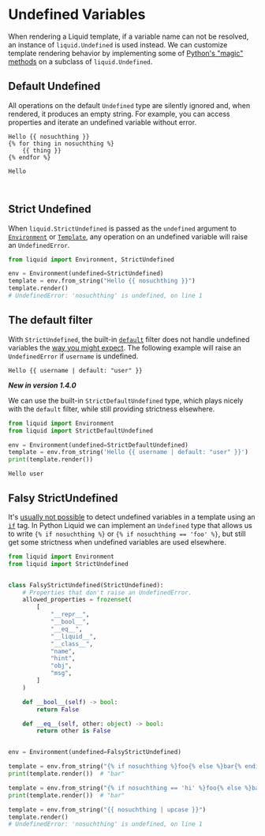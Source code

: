 # Undefined Variables

When rendering a Liquid template, if a variable name can not be resolved, an instance of `liquid.Undefined` is used instead. We can customize template rendering behavior by implementing some of [Python's "magic" methods](https://docs.python.org/3/reference/datamodel.html#basic-customization) on a subclass of `liquid.Undefined`.

## Default Undefined

All operations on the default `Undefined` type are silently ignored and, when rendered, it produces an empty string. For example, you can access properties and iterate an undefined variable without error.

```liquid title="template"
Hello {{ nosuchthing }}
{% for thing in nosuchthing %}
    {{ thing }}
{% endfor %}
```

```plain title="output"
Hello



```

## Strict Undefined

When `liquid.StrictUndefined` is passed as the `undefined` argument to [`Environment`](../api/environment.md) or [`Template`](../api/template.md), any operation on an undefined variable will raise an `UndefinedError`.

```python
from liquid import Environment, StrictUndefined

env = Environment(undefined=StrictUndefined)
template = env.from_string("Hello {{ nosuchthing }}")
template.render()
# UndefinedError: 'nosuchthing' is undefined, on line 1
```

## The default filter

With `StrictUndefined`, the built-in [`default`](../language/filters.md#default) filter does not handle undefined variables the [way you might expect](https://github.com/Shopify/liquid/issues/1404). The following example will raise an `UndefinedError` if `username` is undefined.

```liquid
Hello {{ username | default: "user" }}
```

**_New in version 1.4.0_**

We can use the built-in `StrictDefaultUndefined` type, which plays nicely with the `default` filter, while still providing strictness elsewhere.

```python
from liquid import Environment
from liquid import StrictDefaultUndefined

env = Environment(undefined=StrictDefaultUndefined)
template = env.from_string('Hello {{ username | default: "user" }}')
print(template.render())
```

```plain title="output"
Hello user
```

## Falsy StrictUndefined

It's [usually not possible](https://github.com/Shopify/liquid/issues/1034) to detect undefined variables in a template using an [`if`](../language/tags#if) tag. In Python Liquid we can implement an `Undefined` type that allows us to write `{% if nosuchthing %}` or `{% if nosuchthing == 'foo' %}`, but still get some strictness when undefined variables are used elsewhere.

```python
from liquid import Environment
from liquid import StrictUndefined


class FalsyStrictUndefined(StrictUndefined):
    # Properties that don't raise an UndefinedError.
    allowed_properties = frozenset(
        [
            "__repr__",
            "__bool__",
            "__eq__",
            "__liquid__",
            "__class__",
            "name",
            "hint",
            "obj",
            "msg",
        ]
    )

    def __bool__(self) -> bool:
        return False

    def __eq__(self, other: object) -> bool:
        return other is False


env = Environment(undefined=FalsyStrictUndefined)

template = env.from_string("{% if nosuchthing %}foo{% else %}bar{% endif %}")
print(template.render())  # "bar"

template = env.from_string("{% if nosuchthing == 'hi' %}foo{% else %}bar{% endif %}")
print(template.render())  # "bar"

template = env.from_string("{{ nosuchthing | upcase }}")
template.render()
# UndefinedError: 'nosuchthing' is undefined, on line 1
```
